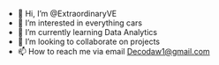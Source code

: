 - 👋 Hi, I’m @ExtraordinaryVE
- 👀 I’m interested in everything cars 
- 🌱 I’m currently learning Data Analytics
- 💞️ I’m looking to collaborate on projects 
- 📫 How to reach me via email Decodaw1@gmail.com

<!---
ExtraordinaryVE/ExtraordinaryVE is a ✨ special ✨ repository because its `README.md` (this file) appears on your GitHub profile.
You can click the Preview link to take a look at your changes.
--->
